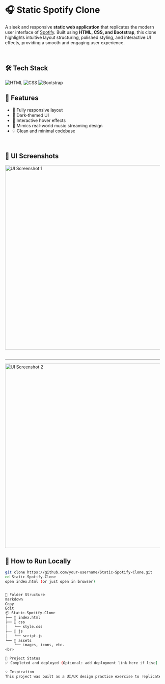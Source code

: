 # 🎧 Static Spotify Clone

A sleek and responsive **static web application** that replicates the modern user interface of [Spotify](https://spotify.com). Built using **HTML, CSS, and Bootstrap**, this clone highlights intuitive layout structuring, polished styling, and interactive UI effects, providing a smooth and engaging user experience.

<br>

## 🛠️ Tech Stack

![HTML](https://img.shields.io/badge/HTML5-E34F26?style=for-the-badge&logo=html5&logoColor=white)
![CSS](https://img.shields.io/badge/CSS3-1572B6?style=for-the-badge&logo=css3&logoColor=white)
![Bootstrap](https://img.shields.io/badge/Bootstrap-563D7C?style=for-the-badge&logo=bootstrap&logoColor=white)


## 🌟 Features

- 🎨 Fully responsive layout
- 🌙 Dark-themed UI
- 🔁 Interactive hover effects
- 🎵 Mimics real-world music streaming design
- 💡 Clean and minimal codebase

<br>

## 📸 UI Screenshots

<img src="https://github.com/user-attachments/assets/b550afdc-5c62-4b68-8572-3101055e148f" alt="UI Screenshot 1" width="600"/>
<br><br>

<hr>
<img src="https://github.com/user-attachments/assets/ac2ad7fe-5fbb-478f-9fb7-52fe487a9ed3" alt="UI Screenshot 2" width="600"/>

<br>

## 🚀 How to Run Locally

```bash
git clone https://github.com/your-username/Static-Spotify-Clone.git
cd Static-Spotify-Clone
open index.html (or just open in browser)


📁 Folder Structure
markdown
Copy
Edit
📦 Static-Spotify-Clone
├── 📄 index.html
├── 📁 css
│   └── style.css
├── 📁 js
│   └── script.js
└── 📁 assets
    └── images, icons, etc.
<br>

📌 Project Status
✅ Completed and deployed (Optional: add deployment link here if live)

💡 Inspiration
This project was built as a UI/UX design practice exercise to replicate real-world applications using only front-end technologies. It serves as a strong foundation for further integration with APIs and backend systems.

